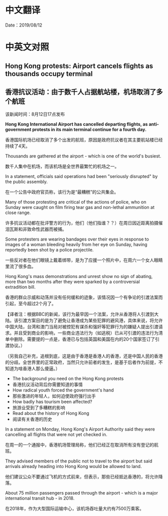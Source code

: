 # 中文翻译

Date：2019/08/12

# 中英文对照

## Hong Kong protests: Airport cancels flights as thousands occupy terminal

## 香港抗议活动：由于数千人占据航站楼，机场取消了多个航班

该新闻时间：8月12日17点发布

<b>Hong Kong International Airport has cancelled departing flights, as anti-government protests in its main terminal continue for a fourth day.</b>

香港国际机场已经取消了多个出发的航班，原因是政府抗议者在其主要航站楼已经持续了4天。

Thousands are gathered at the airport - which is one of the world's busiest.

数千人集中在机场，而该机场是全世界最繁忙的机场之一。

In a statement, officials said operations had been "seriously disrupted" by the public assembly.

在一个公告中政府官员称，该行为是“最糟糕”的公共集会。

Many of those protesting are critical of the actions of police, who on Sunday were caught on film firing tear gas and non-lethal ammunition at close range.

许多抗议活动都在批评警方的行为，他们（他们指谁？？）在周日因近距离拍摄催泪瓦斯和非致命性武器而被捕。

Some protesters are wearing bandages over their eyes in response to images of a woman bleeding heavily from her eye on Sunday, having reportedly been shot by a police projectile.

一些反对者在他们眼镜上戴着绑带，是为了应援一个照片中，在周六一个女人眼睛里流了很多血。

Hong Kong's mass demonstrations and unrest show no sign of abating, more than two months after they were sparked by a controversial extradition bill.

香港的群众示威和动荡并没有任何缓和的迹象，该情况因一个有争论的引渡法案而引起，至今超过2个月了。

【译者注：根据BBC的新闻，该行为最早因一个法案，允许从香港将人引渡到大陆。该引渡方案目的是为了避免让香港成为某些犯罪的避风港，具体来说，将允许中国大陆，台湾和澳门当局对被控犯有谋杀和强奸等犯罪行为的嫌疑人提出引渡请求。并且受到商业的影响，一些商业违法行为（如逃税）已从可引渡的违法行为清单中删除。需要提的一点是，香港已与包括英国和美国在内的20个国家签订了引渡协议。）

（另我自己补充，追根到底，这是由于香港是香港人的香港，还是中国人民的香港的分歧。全世界里的正常政府，当然只允许前者的发生，是基于后者作为前提，不知道为啥香港人那么傻逼。）

* The background you need on the Hong Kong protests
* 香港抗议活动背后你需要知道的事情
* How radical youth forced the government's hand
* 那些激进的年轻人，如何迫使政府强行出手
* How badly has tourism been affected?
* 旅游业受到了多糟糕的影响
* Read about the history of Hong Kong
* 阅读有关香港的历史

In a statement on Monday, Hong Kong's Airport Authority said they were cancelling all flights that were not yet checked in.

在周一的一个通报中，香港机场管理局称，他们已经正在取消所有没有登记的航班。

They advised members of the public not to travel to the airport but said arrivals already heading into Hong Kong would be allowed to land.

他们建议公众不要通过飞机的方式前来，但表示，那些已经抵达香港的，将允许降落。

About 75 million passengers passed through the airport - which is a major international transit hub - in 2018.

在2018年，作为大型国际运输中心，该机场吞吐量大约有7500万乘客。